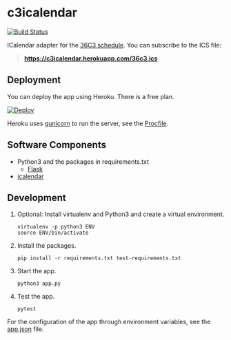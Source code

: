 c3icalendar
===========

[![Build Status](https://travis-ci.org/Chaostreff-Potsdam/c3icalendar.svg?branch=master)](https://travis-ci.org/Chaostreff-Potsdam/c3icalendar)

ICalendar adapter for the [36C3 schedule].
You can subscribe to the ICS file:

> **https://c3icalendar.herokuapp.com/36c3.ics**

[36C3 schedule]: https://events.ccc.de/congress/2019/wiki/index.php/Static:Schedule#Merged_schedules_.28XML_.2F_JSON.29

Deployment
----------

You can deploy the app using Heroku.
There is a free plan.

[![Deploy](https://www.herokucdn.com/deploy/button.svg)](https://heroku.com/deploy)

Heroku uses [gunicorn](http://flask.pocoo.org/docs/dev/deploying/wsgi-standalone/#gunicorn)
to run the server, see the [Procfile](Procfile).


Software Components
-------------------

- Python3 and the packages in requirements.txt
  - [Flask](http://flask.pocoo.org/)
- [icalendar](https://icalendar.readthedocs.io/)


Development
-----------

1. Optional: Install virtualenv and Python3 and create a virtual environment.
    ```
    virtualenv -p python3 ENV
    source ENV/bin/activate
    ```
2. Install the packages.
    ```
    pip install -r requirements.txt test-requirements.txt
    ```
3. Start the app.
    ```
    python3 app.py
    ```
4. Test the app.
    ```
    pytest
    ```


For the configuration of the app through environment variables,
see the [app.json] file.

[app.json]: app.json
